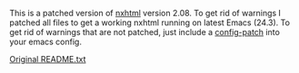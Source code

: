 This is a patched version of [nxhtml](http://ourcomments.org/Emacs/nXhtml/doc/nxhtml.html) version 2.08.
To get rid of warnings I patched all files to get a working nxhtml running on latest Emacs (24.3).
To get rid of warnings that are not patched, just include a [config-patch](https://github.com/szuecs/emacs-starter-kit/blob/sandor/sszuecs/workaround-mumamo-buffer-file-name-warnings.el) into your emacs config.

[Original README.txt](https://github.com/szuecs/nxhtml/README.txt)
